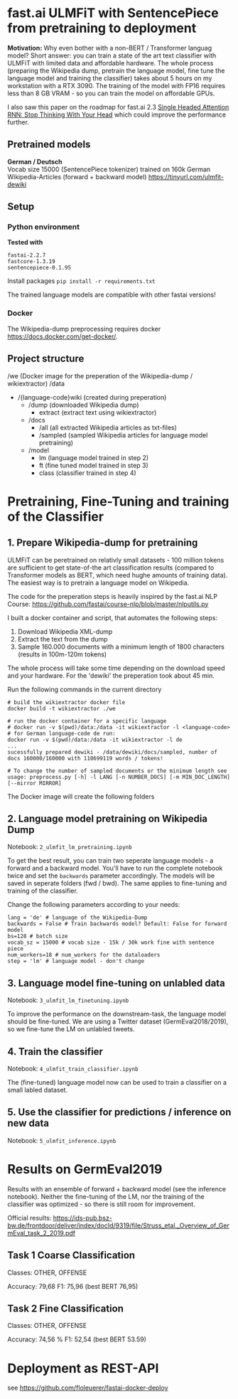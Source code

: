 # fast.ai ULMFiT with SentencePiece from pretraining to deployment

**Motivation:**
Why even bother with a non-BERT / Transformer languag model? Short answer: you can train a state of the art text classifier with ULMFiT with limited data and affordable hardware. The whole process (preparing the Wikipedia dump, pretrain the language model, fine tune the language model and training the classifier) takes about 5 hours on my workstation with a RTX 3090. The training of the model with FP16 requires less than 8 GB VRAM - so you can train the model on affordable GPUs.

I also saw this paper on the roadmap for fast.ai 2.3 [Single Headed Attention RNN: Stop Thinking With Your Head](https://arxiv.org/abs/1911.11423) which could improve the performance further. 

## Pretrained models

**German / Deutsch**  
Vocab size 15000 (SentencePiece tokenizer) trained on 160k German Wikipedia-Articles (forward + backward model)
https://tinyurl.com/ulmfit-dewiki

## Setup 

### Python environment

**Tested with**
```
fastai-2.2.7
fastcore-1.3.19
sentencepiece-0.1.95
```
Install packages
`pip install -r requirements.txt`

The trained language models are compatible with other fastai versions!

### Docker

The Wikipedia-dump preprocessing requires docker https://docs.docker.com/get-docker/.


## Project structure
/we (Docker image for the preperation of the Wikipedia-dump / wikiextractor)
/data 
- /{language-code}wiki (created during preperation)
  - /dump (downloaded Wikipedia dump)
    - extract (extract text using wikiextractor)
  - /docs 
    - /all (all extracted Wikipedia articles as txt-files)
    - /sampled (sampled Wikipedia articles for language model pretraining)
  - /model
    - lm (language model trained in step 2)
    - ft (fine tuned model trained in step 3)
    - class (classifier trained in step 4)

# Pretraining, Fine-Tuning and training of the Classifier 

## 1. Prepare Wikipedia-dump for pretraining

ULMFiT can be peretrained on relativly small datasets - 100 million tokens are sufficient to get state-of-the art classification results (compared to Transformer models as BERT, which need hughe amounts of training data). The easiest way is to pretrain a language model on Wikipedia.

The code for the preperation steps is heavily inspired by the fast.ai NLP Course: https://github.com/fastai/course-nlp/blob/master/nlputils.py

I built a docker container and script, that automates the following steps:
1) Download Wikipedia XML-dump
2) Extract the text from the dump
3) Sample 160.000 documents with a minimum length of 1800 characters (results in 100m-120m tokens)

The whole process will take some time depending on the download speed and your hardware. For the 'dewiki' the preperation took about 45 min.

Run the following commands in the current directory
```
# build the wikiextractor docker file
docker build -t wikiextractor ./we

# run the docker container for a specific language
# docker run -v $(pwd)/data:/data -it wikiextractor -l <language-code> 
# for German language-code de run:
docker run -v $(pwd)/data:/data -it wikiextractor -l de
...
sucessfully prepared dewiki - /data/dewiki/docs/sampled, number of docs 160000/160000 with 110699119 words / tokens!

# To change the number of sampled documents or the minimum length see
usage: preprocess.py [-h] -l LANG [-n NUMBER_DOCS] [-m MIN_DOC_LENGTH] [--mirror MIRROR]
```

The Docker image will create the following folders

## 2. Language model pretraining on Wikipedia Dump

Notebook: `2_ulmfit_lm_pretraining.ipynb`

To get the best result, you can train two seperate language models - a forward and a backward model. You'll have to run the complete notebook twice and set the `backwards` parameter accordingly. The models will be saved in seperate folders (fwd / bwd). The same applies to fine-tuning and training of the classifier.

Change the following parameters according to your needs:
```
lang = 'de' # language of the Wikipedia-Dump
backwards = False # Train backwards model? Default: False for forward model
bs=128 # batch size
vocab_sz = 15000 # vocab size - 15k / 30k work fine with sentence piece
num_workers=18 # num_workers for the dataloaders
step = 'lm' # language model - don't change
```

## 3. Language model fine-tuning on unlabled data

Notebook: `3_ulmfit_lm_finetuning.ipynb`

To improve the performance on the downstream-task, the language model should be fine-tuned. We are using a Twitter dataset (GermEval2018/2019), so we fine-tune the LM on unlabled tweets.

## 4. Train the classifier

Notebook: `4_ulmfit_train_classifier.ipynb`

The (fine-tuned) language model now can be used to train a classifier on a small labled dataset. 

## 5. Use the classifier for predictions / inference on new data

Notebook: `5_ulmfit_inference.ipynb`

# Results on GermEval2019

Results with an ensemble of forward + backward model (see the inference notebook). Neither the fine-tuning of the LM, nor the training of the classifier was optimized - so there is still room for improvement.

Official results: https://ids-pub.bsz-bw.de/frontdoor/deliver/index/docId/9319/file/Struss_etal._Overview_of_GermEval_task_2_2019.pdf

## Task 1 Coarse Classification 

Classes: OTHER, OFFENSE

Accuracy: 79,68 
F1: 75,96 (best BERT 76,95)

## Task 2 Fine Classification 

Classes: OTHER, OFFENSE

Accuracy: 74,56 %
F1: 52,54 (best BERT 53.59)

# Deployment as REST-API

see https://github.com/floleuerer/fastai-docker-deploy
